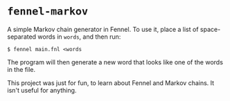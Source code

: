# `fennel-markov`

A simple Markov chain generator in Fennel. To use it, place a list of
space-separated words in `words`, and then run:

    $ fennel main.fnl <words

The program will then generate a new word that looks like one of the words in
the file.

This project was just for fun, to learn about Fennel and Markov chains. It
isn't useful for anything.

